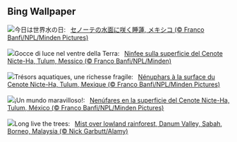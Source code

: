 ## Bing Wallpaper
![](https://www.bing.com/th?id=OHR.CenoteLilies_JA-JP9666252322_UHD.jpg&w=1000)今日は世界水の日:&nbsp;&ensp;[セノーテの水面に咲く睡蓮, メキシコ (© Franco Banfi/NPL/Minden Pictures)](https://www.bing.com/th?id=OHR.CenoteLilies_JA-JP9666252322_UHD.jpg)
<br><br/>
![](https://www.bing.com/th?id=OHR.CenoteLilies_IT-IT2531353898_UHD.jpg&w=1000)Gocce di luce nel ventre della Terra:&nbsp;&ensp;[Ninfee sulla superficie del Cenote Nicte-Ha, Tulum, Messico (© Franco Banfi/NPL/Minden)](https://www.bing.com/th?id=OHR.CenoteLilies_IT-IT2531353898_UHD.jpg)
<br><br/>
![](https://www.bing.com/th?id=OHR.CenoteLilies_FR-FR2811028281_UHD.jpg&w=1000)Trésors aquatiques, une richesse fragile:&nbsp;&ensp;[Nénuphars à la surface du Cenote Nicte-Ha, Tulum, Mexique (© Franco Banfi/NPL/Minden Pictures)](https://www.bing.com/th?id=OHR.CenoteLilies_FR-FR2811028281_UHD.jpg)
<br><br/>
![](https://www.bing.com/th?id=OHR.CenoteLilies_ES-ES9746016515_UHD.jpg&w=1000)¡Un mundo maravilloso!:&nbsp;&ensp;[Nenúfares en la superficie del Cenote Nicte-Ha, Tulum, México (© Franco Banfi/NPL/Minden Pictures)](https://www.bing.com/th?id=OHR.CenoteLilies_ES-ES9746016515_UHD.jpg)
<br><br/>
![](https://www.bing.com/th?id=OHR.DanumValley_EN-GB4005789284_UHD.jpg&w=1000)Long live the trees:&nbsp;&ensp;[Mist over lowland rainforest, Danum Valley, Sabah, Borneo, Malaysia (© Nick Garbutt/Alamy)](https://www.bing.com/th?id=OHR.DanumValley_EN-GB4005789284_UHD.jpg)
<br><br/>
